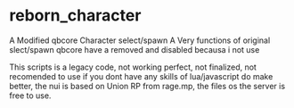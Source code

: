 # reborn_character
A Modified qbcore Character select/spawn
A Very functions of original slect/spawn qbcore have a removed and disabled becausa i not use 

This scripts is a legacy code, not working perfect, not finalized, not recomended to use if you dont have any skills of lua/javascript do make better, the nui is based on Union RP from rage.mp, the files os the server is free to use.

